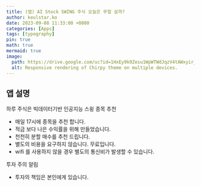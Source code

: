 ```yaml
---
title: (앱) AI Stock SWING 주식 오늘은 무얼 살까? 
author: keulstar.ko
date: 2023-09-08 11:33:00 +0800
categories: [Apps]
tags: [typography]
pin: true
math: true
mermaid: true
image:
  path: https://drive.google.com/uc?id=1HxEy9k9Zesu1WpWTWdJqzV4tAWxyir_D
  alt: Responsive rendering of Chirpy theme on multiple devices.
---
```


## 앱 설명

하루 주식은 빅데이터기반 인공지능 스윙 종목 추천
- 매일 17시에 종목을 추천 합니다.
- 적금 보다 나은 수익률을 위해 만들었습니다.
- 천천히 분할 매수를 추천 드립니다.
- 별도의 비용을 요구하지 않습니다. 무료입니다.
- wifi 를 사용하지 않을 경우 별도의 통신비가 발생할 수 있습니다. 

투자 주의 알림
- 투자의 책임은 본인에게 있습니다.
